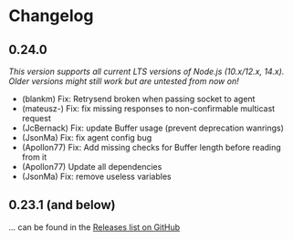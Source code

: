 # Changelog

## 0.24.0
*This version supports all current LTS versions of Node.js (10.x/12.x, 14.x). Older versions might still work but are untested from now on!*

* (blankm) Fix: Retrysend broken when passing socket to agent
* (mateusz-) Fix: fix missing responses to non-confirmable multicast request
* (JcBernack) Fix: update Buffer usage (prevent deprecation wanrings)
* (JsonMa) Fix: fix agent config bug 
* (Apollon77) Fix: Add missing checks for Buffer length before reading from it
* (Apollon77) Update all dependencies
* (JsonMa) Fix: remove useless variables 

## 0.23.1 (and below)
... can be found in the [Releases list on GitHub](https://github.com/mcollina/node-coap/releases) 